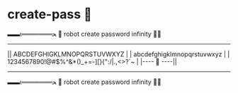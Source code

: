 # create-pass 👾
▬▬ι═══════ﺤ
🤖 robot create password infinity 🕵🏻
________________________________________________
||         ABCDEFGHIGKLMNOPQRSTUVWXYZ           |
|         abcdefghigklmnopqrstuvwxyz           |
|   1234567890!@#$%^&*()_+=-][}{":/|\.,<>?`~   |
|---- 🔑 ----||
________________________________________________
▬▬ι═══════ﺤ
🤖 robot create password infinity 🕵🏻
